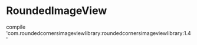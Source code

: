# RoundedImageView



compile 'com.roundedcornersimageviewlibrary:roundedcornersimageviewlibrary:1.4'

